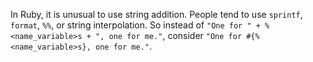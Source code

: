 In Ruby, it is unusual to use string addition. People tend to use `sprintf`, `format`, `%%`, or string interpolation. So instead of `"One for " + %<name_variable>s + ", one for me."`, consider `"One for #{%<name_variable>s}, one for me."`.
